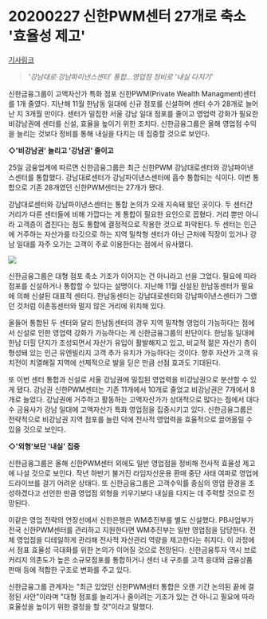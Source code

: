 # 20200227 **신한PWM센터 27개로 축소 '효율성 제고'**

[기사링크](<http://www.thebell.co.kr/free/content/ArticleView.asp?key=202002251147058800108391&svccode=00&page=1&sort=thebell_check_time>)



> *'강남대로·강남파이낸스센터' 통합…영업점 정비로 '내실 다지기'*



  신한금융그룹이 고액자산가 특화 점포 신한PWM(Private Wealth Managment)센터를 1개 줄였다. 지난해 11월 한남동 일대에 신규 점포를 신설하며 센터 수가 28개로 늘어난 지 3개월 만이다. 센터가 밀집한 서울 강남 일대 점포를 줄이고 영업력 강화가 필요한 비강남권에 센터를 신설, 효율을 높이기 위한 조치다. 신한금융그룹은 올해 영업점 수익을 늘리는 것보다 정비를 통해 내실을 다지는 데 집중할 것으로 보인다.



**◇'비강남권' 늘리고 '강남권' 줄이고**



25일 금융업계에 따르면 신한금융그룹은 최근 신한PWM 강남대로센터와 강남파이낸스센터를 통합했다. 강남대로센터가 강남파이낸스센터에 흡수 통합되는 식이다. 이번 통합으로 기존 28개였던 신한PWM센터는 27개가 됐다.

강남대로센터와 강남파이낸스센터는 통합 논의가 오래 지속돼 왔던 곳이다. 두 센터간 거리가 다른 센터들에 비해 가깝다는 게 통합이 필요한 요인으로 꼽혔다. 거리 뿐만 아니라 고객층이 겹친다는 점도 통합에 결정적으로 작용한 것으로 파악된다. 두 센터는 인근에 거주하는 자산가를 타깃으로 하는 지역 밀착형 센터가 아닌 근처에 직장이 있거나 강남 일대를 자주 오가는 고객이 주로 이용한다는 점에서 유사했다.  



![](http://image.thebell.co.kr/news/photo/2020/02/25/20200225130831620_n.png)



  신한금융그룹은 대형 점포 축소 기조가 이어지는 건 아니라고 선을 그었다. 필요에 따라 점포를 신설하거나 통합할 수 있다는 설명이다. 지난해 11월 신설된 한남동센터가 필요에 의해 신설된 대표적 센터다. 한남동센터는 강남대로센터와 강남파이낸스센터가 그랬던 것처럼 이촌동센터와 멀지 않은 거리에 위치해 있다.

올들어 통합된 두 센터와 달리 한남동센터의 경우 지역 밀착형 영업이 가능하다는 점에서 신설로 인한 영업력 강화가 가능하다는 게 신한금융그룹의 판단이다. 한남동 일대에 한남 더힐 단지가 조성되면서 자산가 유입이 활발해지고 있고, 비교적 젊은 자산가 층이 형성돼 있는 인근 유엔빌리지 고객 추가 유치가 가능하다는 것이다. 향후 자산가 고객 유치전이 치열해질 지역에 선제적으로 발을 딛은 만큼 선점 효과도 기대된다.

또 이번 센터 통합과 신설로 서울 강남권에 밀집된 영업력을 비강남권으로 분산할 수 있게 됐다. 강남권 신한PWM센터는 기존 11개에서 10개로 줄었고 비강남권은 7개에서 8개로 늘었다. 강남권에 거주하고 활동하는 고액자산가가 상대적으로 많다는 점에서 대다수 금융사가 강남 일대에 고액자산가 특화 영업점을 집중시키고 있다. 신한금융그룹은 전략적으로 비강남권 지역 점포를 늘린 덕에 전사적 영업력을 효율적으로 끌어올릴 수 있을 것으로 보인다.



**◇'외형'보단 '내실' 집중**



신한금융그룹은 올해 신한PWM센터 외에도 일반 영업점을 정비해 전사적 효율성 제고에 나설 것으로 보인다. 작년 하반기 불거진 라임자산운용 환매 중단 사태 여파로 영업에 드라이브를 걸기 어려운 상태다. 또 신한금융그룹은 고객수익률 중심의 영업 환경을 조성하겠다고 선언한 만큼 영업점 외형을 키우기보다 내실을 다지는 데 주력할 것으로 전망된다.

이같은 영업 전략의 연장선에서 신한은행은 WM추진부를 별도 신설했다. PB사업부가 전국 신한PWM센터를 관리하고 지원한다면 WM추진부는 일반 영업점을 담당한다. 전체 영업점을 디테일하게 관리해 전사적 자산관리 역량을 제고한다는 취지다. 이 과정에서 점표 효율성 극대화를 위한 논의가 이어질 것으로 전망된다. 신한금융투자 역시 브로커리지 의존도가 높은 소규모점포를 통합하거나 센터 내 구조를 고객 응대와 금융상품 판매 등에 적합한 구조로 변화를 주고 있다.

신한금융그룹 관계자는 "최근 있었던 신한PWM센터 통합은 오랜 기간 논의된 끝에 결정된 사안"이라며 "대형 점포를 늘리거나 줄이려는 기조가 있는 건 아니고 필요에 따라 효율성을 높이기 위한 결정을 할 것"이라고 말했다.  